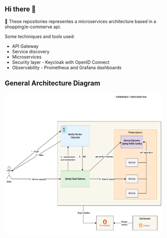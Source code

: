 ## Hi there 👋

:receipt: These repositories representes a microservices architecture based in a shopping/e-commerve api.

Some techiniques and tools used:
* API Gateway
* Service discovery
* Microservices 
* Security layer - Keycloak with OpenID Connect
* Observability - Prometheus and Grafana dashboards

## General Architecture Diagram
<p align="center">
    <a href="https://www.hackerrank.com/mauriciogeneroso">
        <img height=450 src="./images/shopping-api-general-diagram.png" alt="General diagram">
    </a>
</p>
